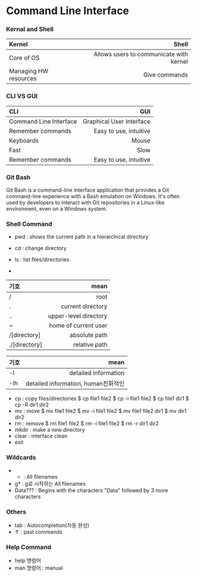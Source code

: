 <!--# My Project Plan (Level 1 Heading)
 ***Note:*** This document is written merely as an illustrative example, and does not provide
 any working guide to an actual project.
 
### Proposal (Level 3 Heading)
---
 I am planning to make a computer vision software that detects objects in images.
 In order to build it, I will use opencv, deep learning libraries, such as [TensorFlow](https://www.tensorflow.org/?hl=ko)
or [PyTorch](https://pytorch.org/), and other open source softwares.
 
 For example, the objects in the following images were detected using [mmdetection](https://github.com/open-mmlab/mmdetection):

![example](https://user-images.githubusercontent.com/12907710/137271636-56ba1cd2-b110-4812-8221-b4c120320aa9.png)

---

### Dependencies (Level 3 Heading)
  - python
  - opencv-python
  - tensorflow
  - openmmlab
  - package manager

 ### Installation (Level 3 Heading)
  In a bash terminal, run the following commands *(Do NOT actually run these commands in
  your computer)*:
 ```sh
$ sudo apt update 
$ conda create -n cv_detection 
$ conda activate cv_detection 
$ python --version 
$ python example.py
 ```
-->
# Command Line Interface
### Kernal and Shell
| **Kernel**   | **Shell**  | 
| :----- | ----: | 
| Core of OS  | Allows users to communicate with kernel | 
| Managing HW resources  | Give commands  | 

### CLI VS GUI

| **CLI**   | **GUI**  | 
| :----- | ----: |
| Command Line Interface | Graphical User Interface |
| Remember commands | Easy to use, intuitive |
| Keyboards | Mouse |
| Fast | Slow |
| Remember commands | Easy to use, intuitive |

### Git Bash
 Git Bash is a command-line interface application that provides a Git command-line experience with a Bash emulation on Windows. It's often used by developers to interact with Git repositories in a Linux-like environment, even on a Windows system.
 
### Shell Command
  - pwd : shows the current path in a hierarchical directory
   
  - cd : change directory
  - ls : list files/directories
  - 
| 기호 | mean  | 
| :----- | ----: |
| / | root |
| . | current directory |
| .. | upper-level directory |
| ~ | home of current user |  
| /[directory] | absolute path |  
| ./[directory] | relative path | 

| 기호 | mean  | 
| :----- | ----: |
| -l | detailed information |
| -lh | detailed information, human친화적인 |

  - cp : copy files/directories
$ cp file1 file2 
$ cp -i file1 file2
$ cp file1 dir1
$ cp -R dir1 dir2  
  - mv : move
$ mv file1 file2
$ mv -i file1 file2
$ mv file1 file2 dir1
$ mv dir1 dir2 
  - rm : remove
$ rm file1 file2
$ rm -i file1 file2
$ rm -r dir1 dir2
  - mkdir : make a new directory
  - clear : interface clean
  - exit

### Wildcards
  - * : All filenames
  - g* : g로 시작하는 All filenames
  - Data??? : Begins with the characters "Data" followed by 3 more characters
### Others
  - tab : Autocompletion(자동 완성)
  - ↑ : past commands

### Help Command
  - help 명령어
  - man 명령어 : manual
